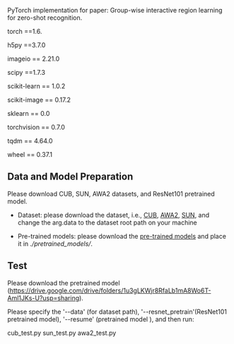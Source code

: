 PyTorch implementation for paper: Group-wise interactive region learning for zero-shot recognition.

torch ==1.6.

h5py ==3.7.0

imageio == 2.21.0

scipy ==1.7.3

scikit-learn == 1.0.2

scikit-image == 0.17.2

sklearn == 0.0

torchvision == 0.7.0

tqdm == 4.64.0 

wheel == 0.37.1


## Data and Model Preparation

Please download CUB, SUN, AWA2 datasets, and ResNet101 pretrained model.
- Dataset: please download the dataset, i.e., [CUB](http://www.vision.caltech.edu/visipedia/CUB-200-2011.html), [AWA2](https://cvml.ist.ac.at/AwA2/), [SUN](https://groups.csail.mit.edu/vision/SUN/hierarchy.html), and change the arg.data to the dataset root path on your machine

- Pre-trained models: please download the [pre-trained models](https://drive.google.com/file/d/1c5scuU0kZS5a9Rz3kf5T0UweCvOpGsh2/view?usp=sharing) and place it in *./pretrained_models/*.

## Test
Please download the pretrained model (https://drive.google.com/drive/folders/1u3gLKWjr8RfaLb1mA8Wo6T-Aml1JKs-U?usp=sharing).

Please specify the '--data' (for dataset path), '--resnet_pretrain'(ResNet101 pretrained model), '--resume' (pretrained model ), and then run:

cub_test.py
sun_test.py
awa2_test.py


